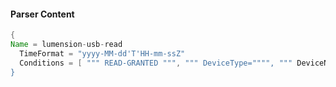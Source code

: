 #### Parser Content
```Java
{
Name = lumension-usb-read
  TimeFormat = "yyyy-MM-dd'T'HH-mm-ssZ"
  Conditions = [ """ READ-GRANTED """, """ DeviceType="""", """ DeviceName="""" ]
}
```